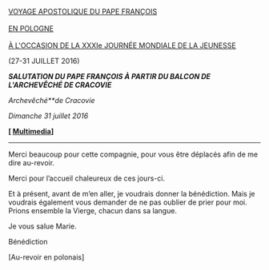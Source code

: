 [VOYAGE APOSTOLIQUE DU PAPE FRANÇOIS \
\
EN POLOGNE \
\
À L'OCCASION DE LA XXXIe JOURNÉE MONDIALE DE LA JEUNESSE](http://w2.vatican.va/content/francesco/fr/travels/2016/outside/documents/papa-francesco-polonia-2016.html)

(27-31 JUILLET 2016)

***SALUTATION DU PAPE FRANÇOIS À PARTIR DU BALCON DE L'ARCHEVÊCHÉ DE CRACOVIE***

*Archevêché**de Cracovie*

*Dimanche 31 juillet 2016*

**\[ [Multimedia](http://w2.vatican.va/content/francesco/fr/events/event.dir.html/content/vaticanevents/fr/2016/7/31/salutofinale.html)\]**

* * *

Merci beaucoup pour cette compagnie, pour vous être déplacés afin de me dire au-revoir.

Merci pour l’accueil chaleureux de ces jours-ci.

Et à présent, avant de m’en aller, je voudrais donner la bénédiction. Mais je voudrais également vous demander de ne pas oublier de prier pour moi. Prions ensemble la Vierge, chacun dans sa langue.

Je vous salue Marie.

Bénédiction

\[Au-revoir en polonais\]